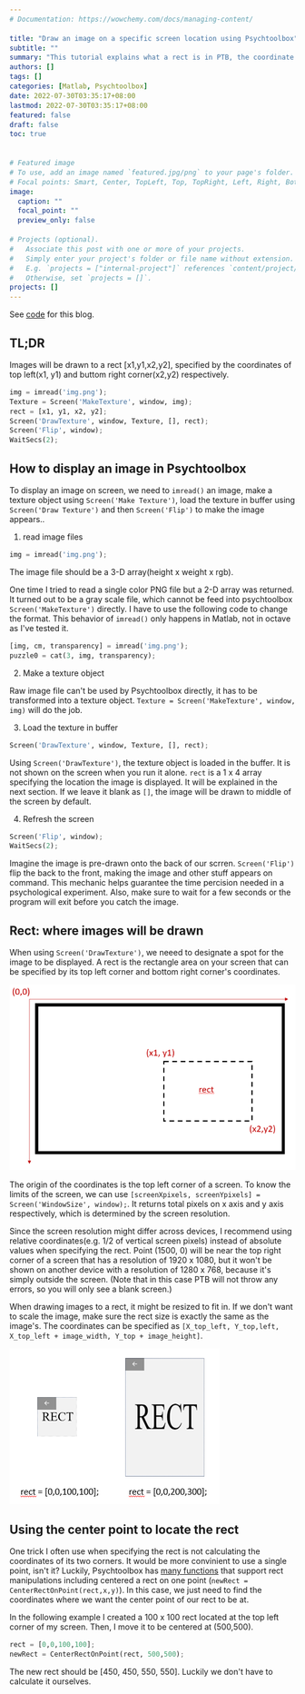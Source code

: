 ```yaml
---
# Documentation: https://wowchemy.com/docs/managing-content/

title: "Draw an image on a specific screen location using Psychtoolbox"
subtitle: ""
summary: "This tutorial explains what a rect is in PTB, the coordinate system and how to draw images to exact locations on screen."
authors: []
tags: []
categories: [Matlab, Psychtoolbox]
date: 2022-07-30T03:35:17+08:00
lastmod: 2022-07-30T03:35:17+08:00
featured: false
draft: false
toc: true


# Featured image
# To use, add an image named `featured.jpg/png` to your page's folder.
# Focal points: Smart, Center, TopLeft, Top, TopRight, Left, Right, BottomLeft, Bottom, BottomRight.
image:
  caption: ""
  focal_point: ""
  preview_only: false

# Projects (optional).
#   Associate this post with one or more of your projects.
#   Simply enter your project's folder or file name without extension.
#   E.g. `projects = ["internal-project"]` references `content/project/deep-learning/index.md`.
#   Otherwise, set `projects = []`.
projects: []
---
```

See [code](drawImage.html) for this blog.
## TL;DR
Images will be drawn to a rect [x1,y1,x2,y2], specified by the coordinates of top left(x1, y1) and buttom right corner(x2,y2) respectively.
```python
img = imread('img.png'); 
Texture = Screen('MakeTexture', window, img);
rect = [x1, y1, x2, y2];
Screen('DrawTexture', window, Texture, [], rect);
Screen('Flip', window);
WaitSecs(2);
```
## How to display an image in Psychtoolbox
To display an image on screen, we need to `imread()` an image, make a texture object using `Screen('Make Texture')`, load the texture in buffer using `Screen('Draw Texture')` and then `Screen('Flip')` to make the image appears.. 

1. read image files
```python
img = imread('img.png'); 
```
The image file should be a 3-D array(height x weight x rgb). 

One time I tried to read a single color PNG file but a 2-D array was returned. It turned out to be a gray scale file, which cannot be feed into psychtoolbox `Screen('MakeTexture')` directly. I have to use the following code to change the format. This behavior of `imread()` only happens in Matlab, not in octave as I've tested it.

```Python
[img, cm, transparency] = imread('img.png');
puzzle0 = cat(3, img, transparency);
```

2. Make a texture object

Raw image file can't be used by Psychtoolbox directly, it has to be transformed into a texture object. `Texture = Screen('MakeTexture', window, img)` will do the job.

3. Load the texture in buffer
```Python
Screen('DrawTexture', window, Texture, [], rect);
```
Using `Screen('DrawTexture')`, the texture object is loaded in the buffer. It is not shown on the screen when you run it alone. `rect` is a 1 x 4 array specifying the location the image is displayed. It will be explained in the next section. If we leave it blank as `[]`, the image will be drawn to middle of the screen by default.

4. Refresh the screen
```Python
Screen('Flip', window);
WaitSecs(2);
```
Imagine the image is pre-drawn onto the back of our scrren. `Screen('Flip')` flip the back to the front, making the image and other stuff appears on command. This mechanic helps guarantee the time percision needed in a psychological experiment. Also, make sure to wait for a few seconds or the program will exit before you catch the image.

## Rect: where images will be drawn

When using `Screen('DrawTexture')`, we neeed to designate a spot for the image to be displayed. A rect is the rectangle area on your screen that can be specified by its top left corner and bottom right corner's coordinates.

![An image showing a rectangle on screen, where the top left corner is located at (x1,y1), and the bottom right corner is located at (x2,y2). The origin for coordinates is the upper left corner.](pic1.png "Display an image in rect [x1,x2,y1,y2]")

The origin of the coordinates is the top left corner of a screen. To know the limits of the screen, we can use `[screenXpixels, screenYpixels] = Screen('WindowSize', window);`. It returns total pixels on x axis and y axis respectively, which is determined by the screen resolution.

Since the screen resolution might differ across devices, I recommend using relative coordinates(e.g. 1/2 of vertical screen pixels) instead of absolute values when specifying the rect. Point (1500, 0) will be near the top right corner of a screen that has a resolution of 1920 x 1080, but it won't be shown on another device with a resolution of 1280 x 768, because it's simply outside the screen. (Note that in this case PTB will not throw any errors, so you will only see a blank screen.)

When drawing images to a rect, it might be resized to fit in. If we don't want to scale the image, make sure the rect size is exactly the same as the image's. The coordinates can be specified as `[X_top_left, Y_top,left, X_top_left + image_width, Y_top + image_height]`.

![The rect on the left is not scaled when drawn into a rect that has the same size as the original image, but the rect on the right is scaled because the rect is two times the width and three time the height of the original image.](pic2.png "A 100 x 100 rect being scaled when using a rect two times the width and three time the height of the original image.")

## Using the center point to locate the rect
One trick I often use when specifying the rect is not calculating the coordinates of its two corners. It would be more convinient to use a single point, isn't it? Luckily, Psychtoolbox has [many functions](http://psychtoolbox.org/docs/PsychRects) that support rect manipulations including centered a rect on one point
(`newRect = CenterRectOnPoint(rect,x,y)`). In this case, we just need to find the coordinates where we want the center point of our rect to be at.

In the following example I created a 100 x 100 rect located at the top left corner of my screen. Then, I move it to be centered at (500,500). 
```Python
rect = [0,0,100,100];
newRect = CenterRectOnPoint(rect, 500,500);
```
The new rect should be [450, 450, 550, 550]. Luckily we don't have to calculate it ourselves.
